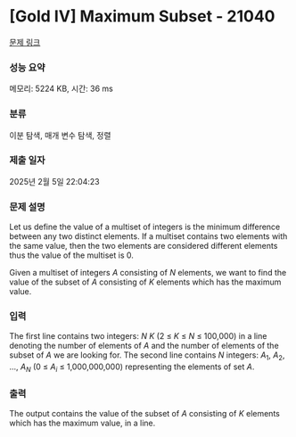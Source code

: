 # [Gold IV] Maximum Subset - 21040 

[문제 링크](https://www.acmicpc.net/problem/21040) 

### 성능 요약

메모리: 5224 KB, 시간: 36 ms

### 분류

이분 탐색, 매개 변수 탐색, 정렬

### 제출 일자

2025년 2월 5일 22:04:23

### 문제 설명

<p>Let us define the value of a multiset of integers is the minimum difference between any two distinct elements. If a multiset contains two elements with the same value, then the two elements are considered different elements thus the value of the multiset is 0.</p>

<p>Given a multiset of integers <em>A</em> consisting of <em>N</em> elements, we want to find the value of the subset of <em>A</em> consisting of <em>K</em> elements which has the maximum value.</p>

### 입력 

 <p>The first line contains two integers: <em>N</em> <em>K</em> (2 ≤ <em>K</em> ≤ <em>N</em> ≤ 100,000) in a line denoting the number of elements of <em>A</em> and the number of elements of the subset of <em>A</em> we are looking for. The second line contains <em>N</em> integers: <em>A</em><sub>1</sub>, <em>A</em><sub>2</sub>, ..., <em>A<sub>N</sub></em> (0 ≤ <em>A<sub>i</sub></em> ≤ 1,000,000,000) representing the elements of set <em>A</em>.</p>

### 출력 

 <p>The output contains the value of the subset of <em>A</em> consisting of <em>K</em> elements which has the maximum value, in a line.</p>

